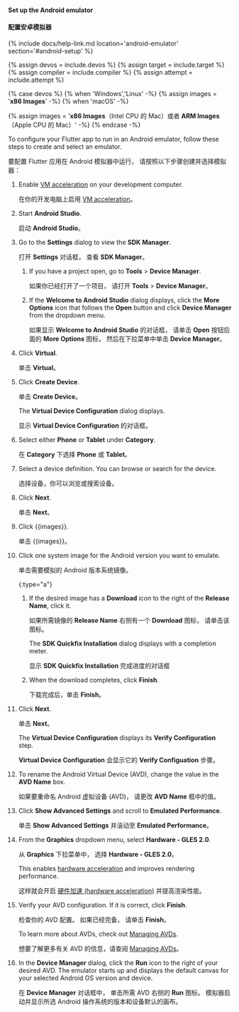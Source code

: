 #### Set up the Android emulator

#### 配置安卓模拟器

{% include docs/help-link.md location='android-emulator' section='#android-setup' %}

{% assign devos = include.devos %}
{% assign target = include.target %}
{% assign compiler = include.compiler %}
{% assign attempt = include.attempt %}

{% case devos %}
{% when 'Windows','Linux' -%}
{% assign images = '**x86 Images**' -%}
{% when 'macOS' -%}
<!-- {% assign images = '**x86 Images** if your Mac runs on an Intel CPU or **ARM Images** if your Mac runs on an Apple CPU' -%} -->
{% assign images = '**x86 Images**（Intel CPU 的 Mac）或者 **ARM Images**（Apple CPU 的 Mac）' -%}
{% endcase -%}

To configure your Flutter app to run in an Android emulator,
follow these steps to create and select an emulator.

要配置 Flutter 应用在 Android 模拟器中运行，
请按照以下步骤创建并选择模拟器：

1. Enable
   [VM acceleration]({{site.android-dev}}/studio/run/emulator-acceleration#accel-vm)
   on your development computer.

   在你的开发电脑上启用 [VM acceleration]({{site.android-dev}}/studio/run/emulator-acceleration#accel-vm)。

1. Start **Android Studio**.

   启动 **Android Studio**。

1. Go to the **Settings** dialog to view the **SDK Manager**.

   打开 **Settings** 对话框，
   查看 **SDK Manager**。

   1. If you have a project open,
      go to **Tools** <span aria-label="and then">></span>
      **Device Manager**.

      如果你已经打开了一个项目，
      请打开 **Tools** <span aria-label="and then">></span>
      **Device Manager**。

   1. If the **Welcome to Android Studio** dialog displays,
      click the **More Options** icon that follows the **Open** button
      and click **Device Manager** from the dropdown menu.

      如果显示 **Welcome to Android Studio** 的对话框，
      请单击 **Open** 按钮后面的 **More Options** 图标，
      然后在下拉菜单中单击 **Device Manager**。

1. Click **Virtual**.

   单击 **Virtual**。

1. Click **Create Device**.

   单击 **Create Device**。

   The **Virtual Device Configuration** dialog displays.

   显示 **Virtual Device Configuration** 的对话框。

1. Select either **Phone** or **Tablet** under **Category**.

   在 **Category** 下选择 **Phone** 或 **Tablet**。

1. Select a device definition. You can browse or search for the device.

   选择设备，你可以浏览或搜索设备。

1. Click **Next**.

   单击 **Next**。

1. Click {{images}}.

   单击 {{images}}。

1. Click one system image for the Android version you want to emulate.

   单击需要模拟的 Android 版本系统镜像。

   {:type="a"}
   1. If the desired image has a **Download** icon to the right
      of the **Release Name**, click it.

      如果所需镜像的 **Release Name** 右侧有一个 **Download** 图标，
      请单击该图标。

      The **SDK Quickfix Installation** dialog displays with a
      completion meter.

      显示 **SDK Quickfix Installation** 完成进度的对话框

   1. When the download completes, click **Finish**.

      下载完成后，单击 **Finish**。

1. Click **Next**.

   单击 **Next**。

   The **Virtual Device Configuration** displays its
   **Verify Configuration** step.

   **Virtual Device Configuration** 会显示它的 
   **Verify Configuation** 步骤。

1. To rename the Android Virtual Device (AVD), change the value in the
   **AVD Name** box.

   如果要重命名 Android 虚拟设备 (AVD)，
   请更改 **AVD Name** 框中的值。

1. Click **Show Advanced Settings** and scroll to **Emulated Performance**.

   单击 **Show Advanced Settings** 并滚动至 **Emulated Performance**。

1. From the **Graphics** dropdown menu, select **Hardware - GLES 2.0**.

   从 **Graphics** 下拉菜单中，
   选择 **Hardware - GLES 2.0**。

   This enables [hardware acceleration][] and improves rendering performance.

   这样就会开启 [硬件加速 (hardware acceleration)][hardware acceleration]
   并提高渲染性能。

1. Verify your AVD configuration. If it is correct, click **Finish**.

   检查你的 AVD 配置。
   如果已经完备，
   请单击 **Finish**。

   To learn more about AVDs, check out
   [Managing AVDs]({{site.android-dev}}/studio/run/managing-avds).

   想要了解更多有关 AVD 的信息，请查阅
   [Managing AVDs]({{site.android-dev}}/studio/run/managing-avds)。

1. In the **Device Manager** dialog, click the **Run** icon to the right
   of your desired AVD.
   The emulator starts up and displays the default canvas for your
   selected Android OS version and device.

   在 **Device Manager** 对话框中，
   单击所需 AVD 右侧的 **Run** 图标。
   模拟器启动并显示所选 Android 操作系统的版本和设备默认的画布。

[hardware acceleration]: {{site.android-dev}}/studio/run/emulator-acceleration

